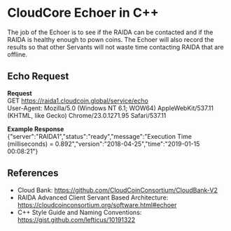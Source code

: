 # CloudCore Echoer in C++

The job of the Echoer is to see if the RAIDA can be contacted and if the RAIDA is healthy enough to pown coins. The Echoer will also record the results so that other Servants will not waste time contacting RAIDA that are offline.

## Echo Request

**Request**  
GET https://raida1.cloudcoin.global/service/echo  
User-Agent: Mozilla/5.0 (Windows NT 6.1; WOW64) AppleWebKit/537.11 (KHTML, like Gecko) Chrome/23.0.1271.95 Safari/537.11

**Example Response**  
{"server":"RAIDA1","status":"ready","message":"Execution Time (milliseconds) = 0.892","version":"2018-04-25","time":"2019-01-15 00:08:21"}

## References
- Cloud Bank: https://github.com/CloudCoinConsortium/CloudBank-V2
- RAIDA Advanced Client
Servant Based Architecture: https://cloudcoinconsortium.org/software.html#echoer
- C++ Style Guide and Naming Conventions: https://gist.github.com/lefticus/10191322